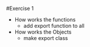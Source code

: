 #Exercise 1 

* How works the functions
    - add export function to all
* How works the Objects 
    - make export class